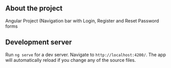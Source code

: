 ## About the project

Angular Project (Navigation bar with Login, Register and Reset Password forms
## Development server

Run `ng serve` for a dev server. Navigate to `http://localhost:4200/`. The app will automatically reload if you change any of the source files.
